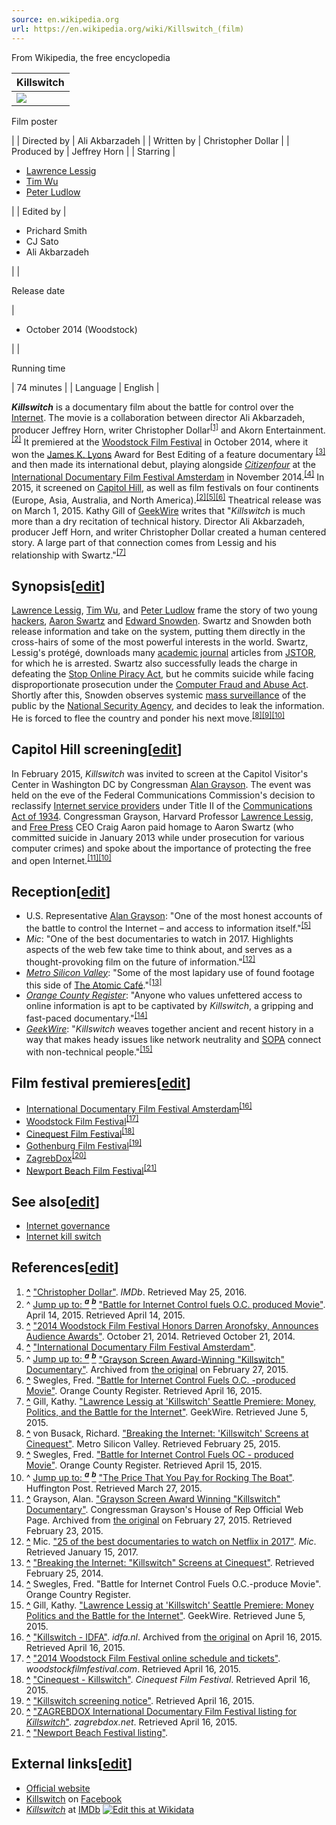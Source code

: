 ```yaml
---
source: en.wikipedia.org
url: https://en.wikipedia.org/wiki/Killswitch_(film)
---
```


From Wikipedia, the free encyclopedia

| Killswitch |
| --- |
| [![](https://upload.wikimedia.org/wikipedia/en/thumb/0/04/Killswitch_poster.jpg/220px-Killswitch_poster.jpg)](https://en.wikipedia.org/wiki/File:Killswitch_poster.jpg)
Film poster

 |
| Directed by | Ali Akbarzadeh |
| Written by | Christopher Dollar |
| Produced by | Jeffrey Horn |
| Starring | 

-   [Lawrence Lessig](https://en.wikipedia.org/wiki/Lawrence_Lessig "Lawrence Lessig")
-   [Tim Wu](https://en.wikipedia.org/wiki/Tim_Wu "Tim Wu")
-   [Peter Ludlow](https://en.wikipedia.org/wiki/Peter_Ludlow "Peter Ludlow")



 |
| Edited by | 

-   Prichard Smith
-   CJ Sato
-   Ali Akbarzadeh



 |
| 

Release date

 | 

-   October 2014 (Woodstock)



 |
| 

Running time

 | 74 minutes |
| Language | English |

_**Killswitch**_ is a documentary film about the battle for control over the [Internet](https://en.wikipedia.org/wiki/Internet "Internet"). The movie is a collaboration between director Ali Akbarzadeh, producer Jeffrey Horn, writer Christopher Dollar<sup id="cite_ref-1"><a href="https://en.wikipedia.org/wiki/Killswitch_(film)#cite_note-1">[1]</a></sup> and Akorn Entertainment.<sup id="cite_ref-auto_2-0"><a href="https://en.wikipedia.org/wiki/Killswitch_(film)#cite_note-auto-2">[2]</a></sup> It premiered at the [Woodstock Film Festival](https://en.wikipedia.org/wiki/Woodstock_Film_Festival "Woodstock Film Festival") in October 2014, where it won the [James K. Lyons](https://en.wikipedia.org/wiki/James_K._Lyons "James K. Lyons") Award for Best Editing of a feature documentary <sup id="cite_ref-3"><a href="https://en.wikipedia.org/wiki/Killswitch_(film)#cite_note-3">[3]</a></sup> and then made its international debut, playing alongside _[Citizenfour](https://en.wikipedia.org/wiki/Citizenfour "Citizenfour")_ at the [International Documentary Film Festival Amsterdam](https://en.wikipedia.org/wiki/International_Documentary_Film_Festival_Amsterdam "International Documentary Film Festival Amsterdam") in November 2014.<sup id="cite_ref-4"><a href="https://en.wikipedia.org/wiki/Killswitch_(film)#cite_note-4">[4]</a></sup> In 2015, it screened on [Capitol Hill](https://en.wikipedia.org/wiki/Capitol_Hill "Capitol Hill"), as well as film festivals on four continents (Europe, Asia, Australia, and North America).<sup id="cite_ref-auto_2-1"><a href="https://en.wikipedia.org/wiki/Killswitch_(film)#cite_note-auto-2">[2]</a></sup><sup id="cite_ref-auto1_5-0"><a href="https://en.wikipedia.org/wiki/Killswitch_(film)#cite_note-auto1-5">[5]</a></sup><sup id="cite_ref-6"><a href="https://en.wikipedia.org/wiki/Killswitch_(film)#cite_note-6">[6]</a></sup> Theatrical release was on March 1, 2015. Kathy Gill of [GeekWire](https://en.wikipedia.org/wiki/GeekWire "GeekWire") writes that "_Killswitch_ is much more than a dry recitation of technical history. Director Ali Akbarzadeh, producer Jeff Horn, and writer Christopher Dollar created a human centered story. A large part of that connection comes from Lessig and his relationship with Swartz."<sup id="cite_ref-7"><a href="https://en.wikipedia.org/wiki/Killswitch_(film)#cite_note-7">[7]</a></sup>

## Synopsis\[[edit](https://en.wikipedia.org/w/index.php?title=Killswitch_(film)&action=edit&section=1 "Edit section: Synopsis")\]

[Lawrence Lessig](https://en.wikipedia.org/wiki/Lawrence_Lessig "Lawrence Lessig"), [Tim Wu](https://en.wikipedia.org/wiki/Tim_Wu "Tim Wu"), and [Peter Ludlow](https://en.wikipedia.org/wiki/Peter_Ludlow "Peter Ludlow") frame the story of two young [hackers](https://en.wikipedia.org/wiki/Hacker_culture "Hacker culture"), [Aaron Swartz](https://en.wikipedia.org/wiki/Aaron_Swartz "Aaron Swartz") and [Edward Snowden](https://en.wikipedia.org/wiki/Edward_Snowden "Edward Snowden"). Swartz and Snowden both release information and take on the system, putting them directly in the cross-hairs of some of the most powerful interests in the world. Swartz, Lessig's protégé, downloads many [academic journal](https://en.wikipedia.org/wiki/Academic_journal "Academic journal") articles from [JSTOR](https://en.wikipedia.org/wiki/JSTOR "JSTOR"), for which he is arrested. Swartz also successfully leads the charge in defeating the [Stop Online Piracy Act](https://en.wikipedia.org/wiki/Stop_Online_Piracy_Act "Stop Online Piracy Act"), but he commits suicide while facing disproportionate prosecution under the [Computer Fraud and Abuse Act](https://en.wikipedia.org/wiki/Computer_Fraud_and_Abuse_Act "Computer Fraud and Abuse Act"). Shortly after this, Snowden observes systemic [mass surveillance](https://en.wikipedia.org/wiki/Mass_surveillance "Mass surveillance") of the public by the [National Security Agency](https://en.wikipedia.org/wiki/National_Security_Agency "National Security Agency"), and decides to leak the information. He is forced to flee the country and ponder his next move.<sup id="cite_ref-8"><a href="https://en.wikipedia.org/wiki/Killswitch_(film)#cite_note-8">[8]</a></sup><sup id="cite_ref-9"><a href="https://en.wikipedia.org/wiki/Killswitch_(film)#cite_note-9">[9]</a></sup><sup id="cite_ref-grayson-huffington_10-0"><a href="https://en.wikipedia.org/wiki/Killswitch_(film)#cite_note-grayson-huffington-10">[10]</a></sup>

## Capitol Hill screening\[[edit](https://en.wikipedia.org/w/index.php?title=Killswitch_(film)&action=edit&section=2 "Edit section: Capitol Hill screening")\]

In February 2015, _Killswitch_ was invited to screen at the Capitol Visitor's Center in Washington DC by Congressman [Alan Grayson](https://en.wikipedia.org/wiki/Alan_Grayson "Alan Grayson"). The event was held on the eve of the Federal Communications Commission's decision to reclassify [Internet service providers](https://en.wikipedia.org/wiki/Internet_service_provider "Internet service provider") under Title II of the [Communications Act of 1934](https://en.wikipedia.org/wiki/Communications_Act_of_1934 "Communications Act of 1934"). Congressman Grayson, Harvard Professor [Lawrence Lessig](https://en.wikipedia.org/wiki/Lawrence_Lessig "Lawrence Lessig"), and [Free Press](https://en.wikipedia.org/wiki/Free_Press_(organization) "Free Press (organization)") CEO Craig Aaron paid homage to Aaron Swartz (who committed suicide in January 2013 while under prosecution for various computer crimes) and spoke about the importance of protecting the free and open Internet.<sup id="cite_ref-11"><a href="https://en.wikipedia.org/wiki/Killswitch_(film)#cite_note-11">[11]</a></sup><sup id="cite_ref-grayson-huffington_10-1"><a href="https://en.wikipedia.org/wiki/Killswitch_(film)#cite_note-grayson-huffington-10">[10]</a></sup>

## Reception\[[edit](https://en.wikipedia.org/w/index.php?title=Killswitch_(film)&action=edit&section=3 "Edit section: Reception")\]

-   U.S. Representative [Alan Grayson](https://en.wikipedia.org/wiki/Alan_Grayson "Alan Grayson"): "One of the most honest accounts of the battle to control the Internet – and access to information itself."<sup id="cite_ref-auto1_5-1"><a href="https://en.wikipedia.org/wiki/Killswitch_(film)#cite_note-auto1-5">[5]</a></sup>
-   _Mic_: "One of the best documentaries to watch in 2017. Highlights aspects of the web few take time to think about, and serves as a thought-provoking film on the future of information."<sup id="cite_ref-12"><a href="https://en.wikipedia.org/wiki/Killswitch_(film)#cite_note-12">[12]</a></sup>
-   _[Metro Silicon Valley](https://en.wikipedia.org/wiki/Metro_Silicon_Valley "Metro Silicon Valley")_: "Some of the most lapidary use of found footage this side of [The Atomic Café](https://en.wikipedia.org/wiki/The_Atomic_Caf%C3%A9 "The Atomic Café")."<sup id="cite_ref-13"><a href="https://en.wikipedia.org/wiki/Killswitch_(film)#cite_note-13">[13]</a></sup>
-   _[Orange County Register](https://en.wikipedia.org/wiki/Orange_County_Register "Orange County Register")_: "Anyone who values unfettered access to online information is apt to be captivated by _Killswitch_, a gripping and fast-paced documentary."<sup id="cite_ref-14"><a href="https://en.wikipedia.org/wiki/Killswitch_(film)#cite_note-14">[14]</a></sup>
-   _[GeekWire](https://en.wikipedia.org/wiki/GeekWire "GeekWire")_: "_Killswitch_ weaves together ancient and recent history in a way that makes heady issues like network neutrality and [SOPA](https://en.wikipedia.org/wiki/SOPA "SOPA") connect with non-technical people."<sup id="cite_ref-15"><a href="https://en.wikipedia.org/wiki/Killswitch_(film)#cite_note-15">[15]</a></sup>

## Film festival premieres\[[edit](https://en.wikipedia.org/w/index.php?title=Killswitch_(film)&action=edit&section=4 "Edit section: Film festival premieres")\]

-   [International Documentary Film Festival Amsterdam](https://en.wikipedia.org/wiki/International_Documentary_Film_Festival_Amsterdam "International Documentary Film Festival Amsterdam")<sup id="cite_ref-16"><a href="https://en.wikipedia.org/wiki/Killswitch_(film)#cite_note-16">[16]</a></sup>
-   [Woodstock Film Festival](https://en.wikipedia.org/wiki/Woodstock_Film_Festival "Woodstock Film Festival")<sup id="cite_ref-17"><a href="https://en.wikipedia.org/wiki/Killswitch_(film)#cite_note-17">[17]</a></sup>
-   [Cinequest Film Festival](https://en.wikipedia.org/wiki/Cinequest_Film_Festival "Cinequest Film Festival")<sup id="cite_ref-18"><a href="https://en.wikipedia.org/wiki/Killswitch_(film)#cite_note-18">[18]</a></sup>
-   [Gothenburg Film Festival](https://en.wikipedia.org/wiki/Gothenburg_Film_Festival "Gothenburg Film Festival")<sup id="cite_ref-19"><a href="https://en.wikipedia.org/wiki/Killswitch_(film)#cite_note-19">[19]</a></sup>
-   [ZagrebDox](https://en.wikipedia.org/wiki/ZagrebDox "ZagrebDox")<sup id="cite_ref-20"><a href="https://en.wikipedia.org/wiki/Killswitch_(film)#cite_note-20">[20]</a></sup>
-   [Newport Beach Film Festival](https://en.wikipedia.org/wiki/Newport_Beach_Film_Festival "Newport Beach Film Festival")<sup id="cite_ref-21"><a href="https://en.wikipedia.org/wiki/Killswitch_(film)#cite_note-21">[21]</a></sup>

## See also\[[edit](https://en.wikipedia.org/w/index.php?title=Killswitch_(film)&action=edit&section=5 "Edit section: See also")\]

-   [Internet governance](https://en.wikipedia.org/wiki/Internet_governance "Internet governance")
-   [Internet kill switch](https://en.wikipedia.org/wiki/Internet_kill_switch "Internet kill switch")

## References\[[edit](https://en.wikipedia.org/w/index.php?title=Killswitch_(film)&action=edit&section=6 "Edit section: References")\]

1.  **[^](https://en.wikipedia.org/wiki/Killswitch_(film)#cite_ref-1 "Jump up")** ["Christopher Dollar"](https://www.imdb.com/name/nm7095579/). _IMDb_. Retrieved May 25, 2016.
2.  ^ [Jump up to: <sup><i><b>a</b></i></sup>](https://en.wikipedia.org/wiki/Killswitch_(film)#cite_ref-auto_2-0) [<sup><i><b>b</b></i></sup>](https://en.wikipedia.org/wiki/Killswitch_(film)#cite_ref-auto_2-1) ["Battle for Internet Control fuels O.C. produced Movie"](http://www.ocregister.com/articles/film-657978-internet-big.html/). April 14, 2015. Retrieved April 14, 2015.
3.  **[^](https://en.wikipedia.org/wiki/Killswitch_(film)#cite_ref-3 "Jump up")** ["2014 Woodstock Film Festival Honors Darren Aronofsky, Announces Audience Awards"](http://www.indiewire.com/article/2014-woodstock-film-festival-honors-darren-aronofsky-announces-audience-awards-20141021). October 21, 2014. Retrieved October 21, 2014.
4.  **[^](https://en.wikipedia.org/wiki/Killswitch_(film)#cite_ref-4 "Jump up")** ["International Documentary Film Festival Amsterdam"](http://www.idfa.nl/industry/festival/program-sections-awards/of-media-and-men.aspx).
5.  ^ [Jump up to: <sup><i><b>a</b></i></sup>](https://en.wikipedia.org/wiki/Killswitch_(film)#cite_ref-auto1_5-0) [<sup><i><b>b</b></i></sup>](https://en.wikipedia.org/wiki/Killswitch_(film)#cite_ref-auto1_5-1) ["Grayson Screen Award-Winning "Killswitch" Documentary"](https://web.archive.org/web/20150227162553/http://grayson.house.gov/index.php/newsroom/press-releases/330-grayson-screens-award-winning-killswitch-documentary). Archived from [the original](http://grayson.house.gov/index.php/newsroom/press-releases/330-grayson-screens-award-winning-killswitch-documentary) on February 27, 2015.
6.  **[^](https://en.wikipedia.org/wiki/Killswitch_(film)#cite_ref-6 "Jump up")** Swegles, Fred. ["Battle for Internet Control Fuels O.C. -produced Movie"](http://www.ocregister.com/articles/film-657978-internet-big.html). Orange County Register. Retrieved April 16, 2015.
7.  **[^](https://en.wikipedia.org/wiki/Killswitch_(film)#cite_ref-7 "Jump up")** Gill, Kathy. ["Lawrence Lessig at 'Killswitch' Seattle Premiere: Money, Politics, and the Battle for the Internet"](http://www.geekwire.com/2015/lawrence-lessig-seattle-money-politics-battle-internet/). GeekWire. Retrieved June 5, 2015.
8.  **[^](https://en.wikipedia.org/wiki/Killswitch_(film)#cite_ref-8 "Jump up")** von Busack, Richard. ["Breaking the Internet: 'Killswitch' Screens at Cinequest"](http://www.metroactive.com/features/cinequest-2015/Killswitch-Edward-Snowden.html). Metro Silicon Valley. Retrieved February 25, 2015.
9.  **[^](https://en.wikipedia.org/wiki/Killswitch_(film)#cite_ref-9 "Jump up")** Swegles, Fred. ["Battle for Internet Control Fuels OC - produced Movie"](http://www.ocregister.com/articles/film-657978-internet-big.html). Orange County Register. Retrieved April 15, 2015.
10.  ^ [Jump up to: <sup><i><b>a</b></i></sup>](https://en.wikipedia.org/wiki/Killswitch_(film)#cite_ref-grayson-huffington_10-0) [<sup><i><b>b</b></i></sup>](https://en.wikipedia.org/wiki/Killswitch_(film)#cite_ref-grayson-huffington_10-1) ["The Price That You Pay for Rocking The Boat"](http://www.huffingtonpost.com/rep-alan-grayson/aaron-swartz-killswitch_b_6957576.html). Huffington Post. Retrieved March 27, 2015.
11.  **[^](https://en.wikipedia.org/wiki/Killswitch_(film)#cite_ref-11 "Jump up")** Grayson, Alan. ["Grayson Screen Award Winning "Killswitch" Documentary"](https://web.archive.org/web/20150227162553/http://grayson.house.gov/index.php/newsroom/press-releases/330-grayson-screens-award-winning-killswitch-documentary). Congressman Grayson's House of Rep Official Web Page. Archived from [the original](http://grayson.house.gov/index.php/newsroom/press-releases/330-grayson-screens-award-winning-killswitch-documentary) on February 27, 2015. Retrieved February 23, 2015.
12.  **[^](https://en.wikipedia.org/wiki/Killswitch_(film)#cite_ref-12 "Jump up")** Mic. ["25 of the best documentaries to watch on Netflix in 2017"](https://mic.com/articles/164988/25-of-the-best-documentaries-to-watch-on-netflix-in-2017#.9xbKhvLgK). _Mic_. Retrieved January 15, 2017.
13.  **[^](https://en.wikipedia.org/wiki/Killswitch_(film)#cite_ref-13 "Jump up")** ["Breaking the Internet: "Killswitch" Screens at Cinequest"](http://www.metroactive.com/features/cinequest-2015/Killswitch-Edward-Snowden.html). Retrieved February 25, 2014.
14.  **[^](https://en.wikipedia.org/wiki/Killswitch_(film)#cite_ref-14 "Jump up")** Swegles, Fred. "Battle for Internet Control Fuels O.C.-produce Movie". Orange Country Register.
15.  **[^](https://en.wikipedia.org/wiki/Killswitch_(film)#cite_ref-15 "Jump up")** Gill, Kathy. ["Lawrence Lessig at 'Killswitch' Seattle Premiere: Money Politics and the Battle for the Internet"](http://www.geekwire.com/2015/lawrence-lessig-seattle-money-politics-battle-internet/). GeekWire. Retrieved June 5, 2015.
16.  **[^](https://en.wikipedia.org/wiki/Killswitch_(film)#cite_ref-16 "Jump up")** ["Killswitch - IDFA"](https://web.archive.org/web/20150416020454/http://www.idfa.nl/industry/tags/project.aspx?id=DA0E5628-3C33-4419-B909-4649FA05E0AF). _idfa.nl_. Archived from [the original](http://www.idfa.nl/industry/tags/project.aspx?id=da0e5628-3c33-4419-b909-4649fa05e0af) on April 16, 2015. Retrieved April 16, 2015.
17.  **[^](https://en.wikipedia.org/wiki/Killswitch_(film)#cite_ref-17 "Jump up")** ["2014 Woodstock Film Festival online schedule and tickets"](http://www.woodstockfilmfestival.com/festival2014/details.php?id=29522). _woodstockfilmfestival.com_. Retrieved April 16, 2015.
18.  **[^](https://en.wikipedia.org/wiki/Killswitch_(film)#cite_ref-18 "Jump up")** ["Cinequest - Killswitch"](http://payments.cinequest.org/WebSales/pages/info.aspx?evtinfo=34866~78899376-35a9-4153-8303-e1557be2dc32&epguid=d52499c1-3164-429f-b057-384dd7ec4b23&#.VS9BqpVFDIU). _Cinequest Film Festival_. Retrieved April 16, 2015.
19.  **[^](https://en.wikipedia.org/wiki/Killswitch_(film)#cite_ref-19 "Jump up")** ["Killswitch screening notice"](http://filmweb01.filmfestival.org/filmfestival/info/en/festivalprogram/programentry?filmId=186641). Retrieved April 16, 2015.
20.  **[^](https://en.wikipedia.org/wiki/Killswitch_(film)#cite_ref-20 "Jump up")** ["ZAGREBDOX International Documentary Film Festival listing for _Killswitch_"](http://zagrebdox.net/en/2015/program/official_programme/state_of_affairs/killswitch). _zagrebdox.net_. Retrieved April 16, 2015.
21.  **[^](https://en.wikipedia.org/wiki/Killswitch_(film)#cite_ref-21 "Jump up")** ["Newport Beach Festival listing"](http://newportbeach.festivalgenius.com/2015/films/killswitch_aliakbarzadeh_newportbeach2015).

## External links\[[edit](https://en.wikipedia.org/w/index.php?title=Killswitch_(film)&action=edit&section=7 "Edit section: External links")\]

-   [Official website](http://killswitchthefilm.com/)
-   [Killswitch](https://www.facebook.com/killswitchthefilm) on [Facebook](https://en.wikipedia.org/wiki/Facebook_(identifier) "Facebook (identifier)")
-   [_Killswitch_](https://www.imdb.com/title/tt4067162/) at [IMDb](https://en.wikipedia.org/wiki/IMDb_(identifier) "IMDb (identifier)") [![Edit this at Wikidata](https://upload.wikimedia.org/wikipedia/en/thumb/8/8a/OOjs_UI_icon_edit-ltr-progressive.svg/10px-OOjs_UI_icon_edit-ltr-progressive.svg.png)](https://www.wikidata.org/wiki/Q19321648#P345 "Edit this at Wikidata")
